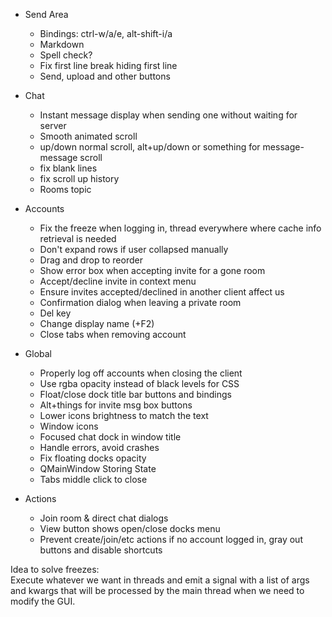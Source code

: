 - Send Area
  - Bindings: ctrl-w/a/e, alt-shift-i/a
  - Markdown
  - Spell check?
  - Fix first line break hiding first line
  - Send, upload and other buttons

- Chat
  - Instant message display when sending one without waiting for server
  - Smooth animated scroll
  - up/down normal scroll, alt+up/down or something for message-message scroll
  - fix blank lines
  - fix scroll up history
  - Rooms topic

- Accounts
  - Fix the freeze when logging in,
    thread everywhere where cache info retrieval is needed
  - Don't expand rows if user collapsed manually
  - Drag and drop to reorder
  - Show error box when accepting invite for a gone room 
  - Accept/decline invite in context menu
  - Ensure invites accepted/declined in another client affect us
  - Confirmation dialog when leaving a private room
  - Del key
  - Change display name (+F2)
  - Close tabs when removing account

- Global
  - Properly log off accounts when closing the client
  - Use rgba opacity instead of black levels for CSS
  - Float/close dock title bar buttons and bindings
  - Alt+things for invite msg box buttons
  - Lower icons brightness to match the text
  - Window icons
  - Focused chat dock in window title
  - Handle errors, avoid crashes
  - Fix floating docks opacity
  - QMainWindow Storing State
  - Tabs middle click to close

- Actions
  - Join room & direct chat dialogs
  - View button shows open/close docks menu
  - Prevent create/join/etc actions if no account logged in,
    gray out buttons and disable shortcuts

Idea to solve freezes:  
Execute whatever we want in threads and emit a signal with a list of args
and kwargs that will be processed by the main thread when we need to modify
the GUI.

